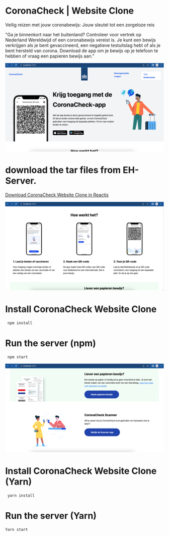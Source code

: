# CoronaCheck | Website Clone
Veilig reizen met jouw coronabewijs: Jouw sleutel tot een zorgeloze reis

"Ga je binnenkort naar het buitenland? Controleer voor vertrek op Nederland Wereldwijd of een coronabewijs vereist is. Je kunt een bewijs verkrijgen als je bent gevaccineerd, een negatieve testuitslag hebt of als je bent hersteld van corona. Download de app om je bewijs op je telefoon te hebben of vraag een papieren bewijs aan."


![Screenshot](https://raw.githubusercontent.com/EricksonAtHome/coronacheck/main/Screenshot-2023-06-09.png "Screenshot")


# download the tar files from EH-Server.
[Download CoronaCheck Website Clone in Reactjs ](local-80.git.ericksonathome.com/coronacheck/cck.tar.gz)


![Screenshot](https://raw.githubusercontent.com/EricksonAtHome/coronacheck/main/Screenshot-2023-06-09-17-56.png "Screenshot")



# Install CoronaCheck Website Clone
```
 npm install
```

# Run the server (npm)
```
 npm start
```


![Screenshot](https://raw.githubusercontent.com/EricksonAtHome/coronacheck/main/Screenshot-2023-06-09-17.png "Screenshot")


# Install CoronaCheck Website Clone (Yarn)
```
 yarn install
```

# Run the server (Yarn)
```
Yarn start 
```
